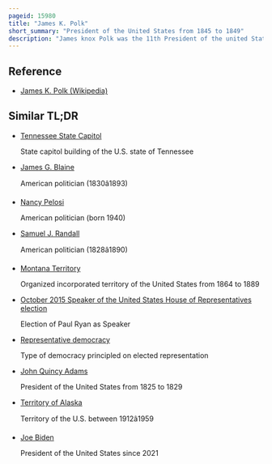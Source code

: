 ```yaml
---
pageid: 15980
title: "James K. Polk"
short_summary: "President of the United States from 1845 to 1849"
description: "James knox Polk was the 11th President of the united States from 1845 to 1849. He also served from 1835 to 1839 as the 13th Speaker of the House of Representatives and from 1839 to 1841 as the 9th Governor of Tennessee. A Protégé of Andrew Jackson, he was a Member of the Democratic Party and an Advocate of jacksonian Democracy. Polk is known for extending the Territory of the United States through the Mexican–American War during his Presidency, annexing the Republic of Texas, the Oregon Territory, and the Mexican Cession after winning the Mexican–American War."
---
```


## Reference

- [James K. Polk (Wikipedia)](https://en.wikipedia.org/?curid=15980)

## Similar TL;DR

- [Tennessee State Capitol](/tldr/en/tennessee-state-capitol)

  State capitol building of the U.S. state of Tennessee

- [James G. Blaine](/tldr/en/james-g-blaine)

  American politician (1830â1893)

- [Nancy Pelosi](/tldr/en/nancy-pelosi)

  American politician (born 1940)

- [Samuel J. Randall](/tldr/en/samuel-j-randall)

  American politician (1828â1890)

- [Montana Territory](/tldr/en/montana-territory)

  Organized incorporated territory of the United States from 1864 to 1889

- [October 2015 Speaker of the United States House of Representatives election](/tldr/en/october-2015-speaker-of-the-united-states-house-of-representatives-election)

  Election of Paul Ryan as Speaker

- [Representative democracy](/tldr/en/representative-democracy)

  Type of democracy principled on elected representation

- [John Quincy Adams](/tldr/en/john-quincy-adams)

  President of the United States from 1825 to 1829

- [Territory of Alaska](/tldr/en/territory-of-alaska)

  Territory of the U.S. between 1912â1959

- [Joe Biden](/tldr/en/joe-biden)

  President of the United States since 2021

